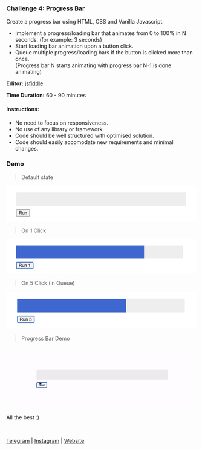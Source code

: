 ### Challenge 4: Progress Bar

Create a progress bar using HTML, CSS and Vanilla Javascript.

- Implement a progress/loading bar that animates from 0 to 100% in N seconds. (for example: 3 seconds)
- Start loading bar animation upon a button click.
- Queue multiple progress/loading bars if the button is clicked more than once. <br/>
(Progress bar N starts animating with progress bar N-1 is done animating)

**Editor:** [jsfiddle](https://jsfiddle.net/)

**Time Duration:** 60 - 90 minutes

#### Instructions:
- No need to focus on responsiveness.
- No use of any library or framework.
- Code should be well structured with optimised solution.
- Code should easily accomodate new requirements and minimal changes.

### Demo

> Default state

![](./images/1.png)

> On 1 Click

![](./images/2.png)


> On 5 Click (in Queue)

![](./images/3.png)


> Progress Bar Demo

![](./images/4.gif)


All the best :) 

<br />

[Telegram](http://t.me/teamdevkode) | [Instagram](https://www.instagram.com/devkode.io/) | [Website](https://learn.devkode.io/)
